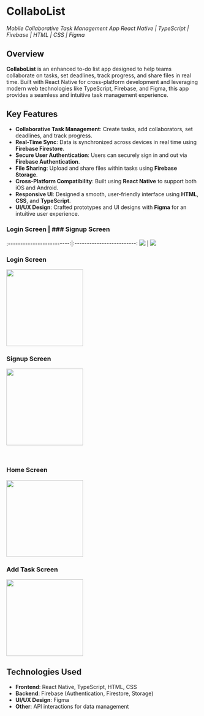 # **CollaboList**
*Mobile Collaborative Task Management App*
*React Native | TypeScript | Firebase | HTML | CSS | Figma*

## **Overview**
**CollaboList** is an enhanced to-do list app designed to help teams collaborate on tasks, set deadlines, track progress, and share files in real time. Built with React Native for cross-platform development and leveraging modern web technologies like TypeScript, Firebase, and Figma, this app provides a seamless and intuitive task management experience.

## **Key Features**
- **Collaborative Task Management**: Create tasks, add collaborators, set deadlines, and track progress.
- **Real-Time Sync**: Data is synchronized across devices in real time using **Firebase Firestore**.
- **Secure User Authentication**: Users can securely sign in and out via **Firebase Authentication**.
- **File Sharing**: Upload and share files within tasks using **Firebase Storage**.
- **Cross-Platform Compatibility**: Built using **React Native** to support both iOS and Android.
- **Responsive UI**: Designed a smooth, user-friendly interface using **HTML**, **CSS**, and **TypeScript**.
- **UI/UX Design**: Crafted prototypes and UI designs with **Figma** for an intuitive user experience.

### Login Screen             |  ### Signup Screen
:-------------------------:|:-------------------------:
![](images/loginscreen.png)  |  ![](images/signupscreen.png)

### Login Screen
<img src="images/loginscreen.png" width="200" style="display:inline-block; margin-right:10px;"/>

### Signup Screen
<img src="images/signupscreen.png" width="200" style="display:inline-block; margin-right:10px;"/>
</p>

<br/>

### Home Screen
<img src="images/homescreen.png" width="200" style="display:inline-block; margin-right:10px;"/>

### Add Task Screen
<img src="images/addnewtask.png" width="200" style="display:inline-block; margin-right:10px;"/>

## **Technologies Used**
- **Frontend**: React Native, TypeScript, HTML, CSS
- **Backend**: Firebase (Authentication, Firestore, Storage)
- **UI/UX Design**: Figma
- **Other**: API interactions for data management
